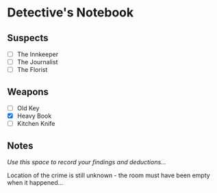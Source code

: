# Detective's Notebook

## Suspects
- [ ] The Innkeeper
- [ ] The Journalist
- [ ] The Florist

## Weapons
- [ ] Old Key
- [x] Heavy Book
- [ ] Kitchen Knife

## Notes
*Use this space to record your findings and deductions...*

Location of the crime is still unknown - the room must have been empty when it happened...
